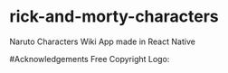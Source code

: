 # rick-and-morty-characters
Naruto Characters Wiki App made in React Native


#Acknowledgements
Free Copyright Logo: 